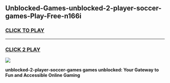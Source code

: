 
## Unblocked-Games-unblocked-2-player-soccer-games-Play-Free-n166i
<h3>
<a href="https://premium76.site?title=unblocked-2-player-soccer-games&ref=23A">CLICK TO PLAY</a></h3>
<hr>

<h3>
<a href="https://premium76.site?title=unblocked-2-player-soccer-games&ref=23A">CLICK 2 PLAY</a>
  
</h3>

<a href="https://premium76.site?title=unblocked-2-player-soccer-games&ref=23A"><img src="https://clearcache.store/games.png"></a>


**unblocked-2-player-soccer-games games unblocked: Your Gateway to Fun and Accessible Online Gaming**
